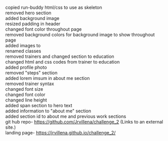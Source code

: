 copied run-buddy html/css to use as skeleton<br>
removed hero section<br>
added background image<br>
resized padding in header<br>
changed font color throughout page<br>
removed background colors for background image to show throughout page<br>
added images to <br>
renamed classes<br>
removed trainers and changed section to education <br>
changed html and css codes from trainer to education<br>
added profile photo<br>
removed "steps" section<br>
added lorem imsum in about me section<br>
removed trainer syntax <br>
changed font size<br>
changed font color<br>
changed  line height <br>
added span section to hero text<br>
added information to "about me" section<br>
added section id to about me and previous work sections<br>
git hub repo- https://github.com/Jrvillena/challenge_2 (Links to an external site.)<br>
landing page- https://jrvillena.github.io/challenge_2/




